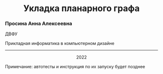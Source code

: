 <h1 align="center"> Укладка планарного графа  </h1>

<h3 >Просина Анна Алексеевна</h3>
<p>ДВФУ</p>
<p>Прикладная информатика в компьютерном дизайне </p>
<hr>
<p align="center">2022</p>

<p > Примечание: автотесты и инструкция по их запуску будет позднее </p>

